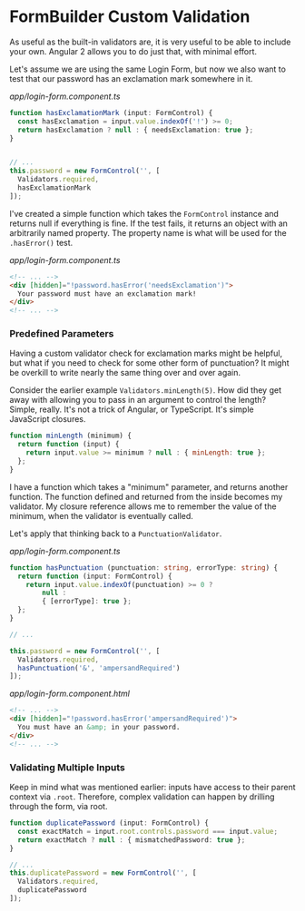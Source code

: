 # FormBuilder Custom Validation

As useful as the built-in validators are, it is very useful to be able to include your own.
Angular 2 allows you to do just that, with minimal effort.

Let's assume we are using the same Login Form, but now we also want to test that our password has an exclamation mark somewhere in it.

_app/login-form.component.ts_
```ts
function hasExclamationMark (input: FormControl) {
  const hasExclamation = input.value.indexOf('!') >= 0;
  return hasExclamation ? null : { needsExclamation: true };
}


// ...
this.password = new FormControl('', [
  Validators.required,
  hasExclamationMark
]);
```

I've created a simple function which takes the `FormControl` instance and returns null if everything is fine.
If the test fails, it returns an object with an arbitrarily named property.
The property name is what will be used for the `.hasError()` test.

_app/login-form.component.ts_
```html
<!-- ... -->
<div [hidden]="!password.hasError('needsExclamation')">
  Your password must have an exclamation mark!
</div>
<!-- ... -->
```

### Predefined Parameters
Having a custom validator check for exclamation marks might be helpful, but what if you need to check for some other form of punctuation?
It might be overkill to write nearly the same thing over and over again.

Consider the earlier example `Validators.minLength(5)`.
How did they get away with allowing you to pass in an argument to control the length?
Simple, really.
It's not a trick of Angular, or TypeScript.
It's simple JavaScript closures.

```javascript
function minLength (minimum) {
  return function (input) {
    return input.value >= minimum ? null : { minLength: true };
  };
}
```

I have a function which takes a "minimum" parameter, and returns another function. The function defined and returned from the inside becomes my validator. My closure reference allows me to remember the value of the minimum, when the validator is eventually called.


Let's apply that thinking back to a `PunctuationValidator`.

_app/login-form.component.ts_
```ts
function hasPunctuation (punctuation: string, errorType: string) {
  return function (input: FormControl) {
    return input.value.indexOf(punctuation) >= 0 ?
        null :
        { [errorType]: true };
  };
}

// ...

this.password = new FormControl('', [
  Validators.required,
  hasPunctuation('&', 'ampersandRequired')
]);
```

_app/login-form.component.html_
```html
<!-- ... -->
<div [hidden]="!password.hasError('ampersandRequired')">
  You must have an &amp; in your password.
</div>
<!-- ... -->
```

### Validating Multiple Inputs
Keep in mind what was mentioned earlier: inputs have access to their parent context via `.root`.
Therefore, complex validation can happen by drilling through the form, via root.

```ts
function duplicatePassword (input: FormControl) {
  const exactMatch = input.root.controls.password === input.value;
  return exactMatch ? null : { mismatchedPassword: true };
}

// ...
this.duplicatePassword = new FormControl('', [
  Validators.required,
  duplicatePassword
]);
```
